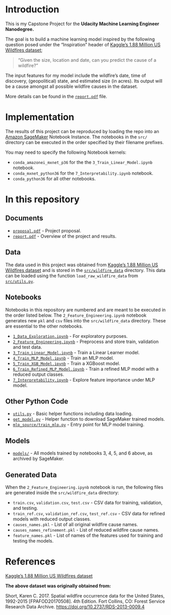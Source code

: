 # Introduction

This is my Capstone Project for the **Udacity Machine Learning Engineer Nanodegree.**

The goal is to build a machine learning model inspired by the following question posed under the “Inspiration” header of [Kaggle’s 1.88 Million US Wildfires dataset](https://www.kaggle.com/rtatman/188-million-us-wildfires);

> “Given the size, location and date, can you predict the cause of a wildfire?”

The input features for my model include the wildfire’s date, time of discovery, (geopolitical) state, and estimated size (in acres). Its output will be a cause amongst all possible wildfire causes in the dataset.

More details can be found in the [`report.pdf`](report.pdf) file.

# Implementation
The results of this project can be reproduced by loading the repo into an [Amazon SageMaker](https://aws.amazon.com/sagemaker/) Notebook Instance. The notebooks in the `src/` directory can be executed in the order specified by their filename prefixes.

You may need to specify the following Notebook kernels:

* `conda_amazonei_mxnet_p36` for the the `3_Train_Linear_Model.ipynb` notebook.
* `conda_mxnet_python36` for the `7_Interpretability.ipynb` notebook.
* `conda_python36` for all other notebooks.

# In this repository

## Documents

* [`proposal.pdf`](proposal.pdf) - Project proposal.
* [`report.pdf`](report.pdf) - Overview of the project and results.

## Data

The data used in this project was obtained from [Kaggle’s 1.88 Million US Wildfires dataset](https://www.kaggle.com/rtatman/188-million-us-wildfires) and is stored in the [`src/wildfire_data`](src/wildfire_data) directory. This data can be loaded using the function `load_raw_wildfire_data` from [`src/utils.py`](src/utils.py).

## Notebooks

Notebooks in this repository are numbered and are meant to be executed in the order listed below. The `2_Feature_Engineering.ipynb` notebook generates new `pkl` and `csv` files into the `src/wildfire_data` directory. These are essential to the other notebooks.

* [`1_Data_Exploration.ipynb`](src/1_Data_Exploration.ipynb) - For exploratory purposes.
* [`2_Feature_Engineering.ipynb`](src/2_Feature_Engineering.ipynb) - Preprocess and store train, validation and test data.
* [`3_Train_Linear_Model.ipynb`](src/3_Train_Linear_Model.ipynb) - Train a Linear Learner model.
* [`4_Train_MLP_Model.ipynb`](src/4_Train_MLP_Model.ipynb) - Train an MLP model.
* [`5_Train_XGB_Model.ipynb`](src/5_Train_XGB_Model.ipynb) - Train a XGBoost model.
* [`6_Train_Refined_MLP_Model.ipynb`](src/6_Train_Refined_MLP_Model.ipynb) - Train a refined MLP model with a reduced output classes.
* [`7_Interpretability.ipynb`](src/7_Interpretability.ipynb) - Explore feature importance under MLP model.

## Other Python Code

* [`utils.py`](src/utils.py) - Basic helper functions including data loading.
* [`get_model.py`](src/get_model.py) - Helper function to download SageMaker trained models.
* [`mlp_source/train_mlp.py`](src/mlp_source/train_mlp.py) - Entry point for MLP model training.

## Models

* [`models/`](src/models) - All models trained by notebooks 3, 4, 5, and 6 above, as archived by SageMaker.

## Generated Data

When the `2_Feature_Engineering.ipynb` notebook is run, the following files are generated inside the `src/wildfire_data` directory:

* `train.csv`, `validation.csv`, `test.csv` - CSV data for training, validation, and testing.
* `train_ref.csv`, `validation_ref.csv`, `test_ref.csv` - CSV data for refined models with reduced output classes.
* `causes_names.pkl` - List of all original wildfire cause names.
* `causes_names_refinement.pkl` - List of reduced wildfire cause names.
* `feature_names.pkl` - List of names of the features used for training and testing the models.

# References

[Kaggle’s 1.88 Million US Wildfires dataset](https://www.kaggle.com/rtatman/188-million-us-wildfires)

**The above dataset was originally obtained from:**

Short, Karen C. 2017. Spatial wildfire occurrence data for the United States, 1992-2015 [FPAFOD20170508]. 4th Edition. Fort Collins, CO: Forest Service Research Data Archive. https://doi.org/10.2737/RDS-2013-0009.4

